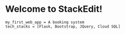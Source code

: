 ﻿# Welcome to StackEdit!

	my_first_web_app = A booking system
	tech_stacks = [Flask, Bootstrap, JQuery, Cloud SQL]


